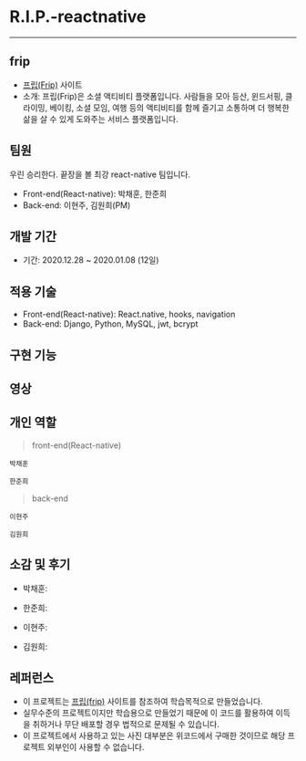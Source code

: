 # R.I.P.-reactnative




---

## frip
- [프립(Frip)](https://www.frip.co.kr/) 사이트
- 소개: 프립(Frip)은 소셜 액티비티 플랫폼입니다. 사람들을 모아 등산, 윈드서핑, 클라이밍, 베이킹, 소셜 모임, 여행 등의 액티비티를 함께 즐기고 소통하며 더 행복한 삶을 살 수 있게 도와주는 서비스 플랫폼입니다.

## 팀원
우린 승리한다. 끝장을 볼 최강 react-native 팀입니다.
- Front-end(React-native): 
박채훈, 한준희
- Back-end: 
이현주, 김원희(PM)

## 개발 기간
- 기간: 2020.12.28 ~ 2020.01.08 (12일)

## 적용 기술
- Front-end(React-native): React.native, hooks, navigation
- Back-end: Django, Python, MySQL, jwt, bcrypt

## 구현 기능


## 영상


## 개인 역할
>front-end(React-native)

`박채훈`
 

`한준희`


>back-end

`이현주`


`김원희`




## 소감 및 후기
- 박채훈: 

- 한준희: 

- 이현주: 

- 김원희: 

 



## 레퍼런스
- 이 프로젝트는 [프립(frip)](https://www.frip.co.kr/) 사이트를 참조하여 학습목적으로 만들었습니다.
- 실무수준의 프로젝트이지만 학습용으로 만들었기 때문에 이 코드를 활용하여 이득을 취하거나 무단 배포할 경우 법적으로 문제될 수 있습니다.
- 이 프로젝트에서 사용하고 있는 사진 대부분은 위코드에서 구매한 것이므로 해당 프로젝트 외부인이 사용할 수 없습니다.
